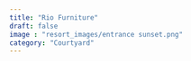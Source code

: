 ```yaml
---
title: "Rio Furniture"
draft: false
image : "resort_images/entrance sunset.png"
category: "Courtyard"
---
```

